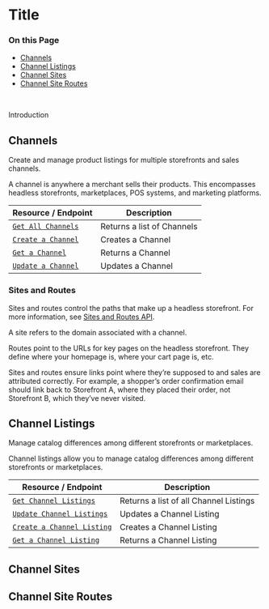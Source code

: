 # Title

<div class="otp" id="no-index">

### On this Page	
- [Channels](#channels)
- [Channel Listings](#channel-listings)
- [Channel Sites](#channel-sites)
- [Channel Site Routes](#channel-site-routes)

</div>
<br>

Introduction

## Channels

Create and manage product listings for multiple storefronts and sales channels. 

A channel is anywhere a merchant sells their products. This encompasses headless storefronts, marketplaces, POS systems, and marketing platforms.

|Resource / Endpoint|Description|
|-|-|
|[`Get All Channels`](https://developer.bigcommerce.com/api-reference/cart-checkout/channels-listings-api/channels/listchannels)|Returns a list of Channels|
|[`Create a Channel`](https://developer.bigcommerce.com/api-reference/cart-checkout/channels-listings-api/channels/createchannel)|Creates a Channel|
|[`Get a Channel`](https://developer.bigcommerce.com/api-reference/cart-checkout/channels-listings-api/channels/getchannel)|Returns a Channel|
|[`Update a Channel`](https://developer.bigcommerce.com/api-reference/cart-checkout/channels-listings-api/channels/updatechannel)|Updates a Channel|

### Sites and Routes

Sites and routes control the paths that make up a headless storefront. For more information, see [Sites and Routes API](https://developer.bigcommerce.com/api-reference/cart-checkout/sites-routes-api). 

A site refers to the domain associated with a channel. 

Routes point to the URLs for key pages on the headless storefront. They define where your homepage is, where your cart page is, etc.

Sites and routes ensure links point where they’re supposed to and sales are attributed correctly. For example, a shopper’s order confirmation email should link back to Storefront A, where they placed their order, not Storefront B, which they’ve never visited. 

## Channel Listings 

Manage catalog differences among different storefronts or marketplaces. 

Channel listings allow you to manage catalog differences among different storefronts or marketplaces.

|Resource / Endpoint|Description|
|-|-|
|[`Get Channel Listings`](https://developer.bigcommerce.com/api-reference/cart-checkout/channels-listings-api/channel-listings/listchannellistings)|Returns a list of all Channel Listings|
|[`Update Channel Listings`](https://developer.bigcommerce.com/api-reference/cart-checkout/channels-listings-api/channel-listings/updatechannellistings)|Updates a Channel Listing|
|[`Create a Channel Listing`](https://developer.bigcommerce.com/api-reference/cart-checkout/channels-listings-api/channel-listings/createchannellistings)|Creates a Channel Listing|
|[`Get a Channel Listing`](https://developer.bigcommerce.com/api-reference/cart-checkout/channels-listings-api/channel-listings/getchannellisting)|Returns a Channel Listing|

## Channel Sites



## Channel Site Routes

